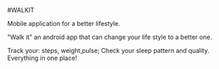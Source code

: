 

#WALKIT

Mobile application for a better lifestyle.

"Walk it" an android app that can change your life style to a better one.

Track your: steps, weight,pulse; Check your sleep pattern and quality. Everything in one place!

